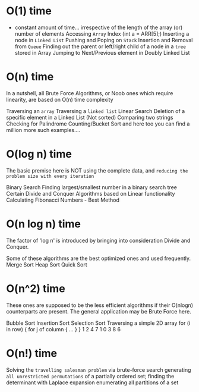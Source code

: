 # O(1) time
- constant amount of time... irrespective of the length of the array (or) number of elements
Accessing `Array` Index (int a = ARR[5];)
Inserting a node in `Linked List`
Pushing and Poping on `Stack`
Insertion and Removal from `Queue`
Finding out the parent or left/right child of a node in a `tree` stored in Array
Jumping to Next/Previous element in Doubly Linked List


# O(n) time
In a nutshell, all Brute Force Algorithms, or Noob ones which require linearity, are based on O(n) time complexity

Traversing an `array`
Traversing a `linked list`
Linear Search
Deletion of a specific element in a Linked List (Not sorted)
Comparing two strings
Checking for Palindrome
Counting/Bucket Sort and here too you can find a million more such examples....


# O(log n) time
The basic premise here is NOT using the complete data, and `reducing the problem size with every iteration`

Binary Search
Finding largest/smallest number in a binary search tree
Certain Divide and Conquer Algorithms based on Linear functionality
Calculating Fibonacci Numbers - Best Method 


# O(n log n) time
The factor of 'log n' is introduced by bringing into consideration Divide and Conquer. 

Some of these algorithms are the best optimized ones and used frequently.
    Merge Sort
    Heap Sort
    Quick Sort



# O(n^2) time
These ones are supposed to be the less efficient algorithms if their O(nlogn) counterparts are present. 
The general application may be Brute Force here.

Bubble Sort
Insertion Sort
Selection Sort
Traversing a simple 2D array            for (i in row) { 
                                            for j of column { ... } 
                                        }
    1 2 4 
    7 1 0 
    3 8 6

# O(n!) time
Solving the `travelling salesman problem` via brute-force search
generating `all unrestricted permutations` of a partially ordered set;
finding the determinant with Laplace expansion
enumerating all partitions of a set
<!-- ----------------------------------------------------------------------------------- -->